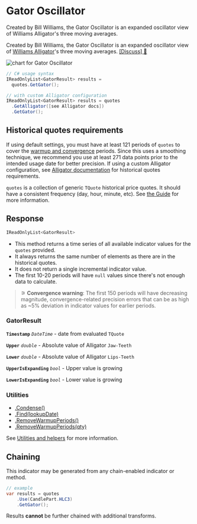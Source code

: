 # Gator Oscillator

 Created by Bill Williams, the Gator Oscillator is an expanded oscillator view of Williams Alligator's three moving averages.



Created by Bill Williams, the Gator Oscillator is an expanded oscillator view of [Williams Alligator](Alligator.md#content)'s three moving averages.
[[Discuss] &#128172;](https://github.com/DaveSkender/Stock.Indicators/discussions/385 "Community discussion about this indicator")

![chart for Gator Oscillator]()

```csharp
// C# usage syntax
IReadOnlyList<GatorResult> results =
  quotes.GetGator();

// with custom Alligator configuration
IReadOnlyList<GatorResult> results = quotes
  .GetAlligator([see Alligator docs])
  .GetGator();
```

## Historical quotes requirements

If using default settings, you must have at least 121 periods of `quotes` to cover the [warmup and convergence](https://github.com/DaveSkender/Stock.Indicators/discussions/688) periods. Since this uses a smoothing technique, we recommend you use at least 271 data points prior to the intended usage date for better precision.  If using a custom Alligator configuration, see [Alligator documentation](./Alligator/#historical-quotes-requirements) for historical quotes requirements.

`quotes` is a collection of generic `TQuote` historical price quotes.  It should have a consistent frequency (day, hour, minute, etc).  See [the Guide](../guide.md#historical-quotes) for more information.

## Response

```csharp
IReadOnlyList<GatorResult>
```

- This method returns a time series of all available indicator values for the `quotes` provided.
- It always returns the same number of elements as there are in the historical quotes.
- It does not return a single incremental indicator value.
- The first 10-20 periods will have `null` values since there's not enough data to calculate.

>&#9886; **Convergence warning**: The first 150 periods will have decreasing magnitude, convergence-related precision errors that can be as high as ~5% deviation in indicator values for earlier periods.

### GatorResult

**`Timestamp`** _`DateTime`_ - date from evaluated `TQuote`

**`Upper`** _`double`_ - Absolute value of Alligator `Jaw-Teeth`

**`Lower`** _`double`_ - Absolute value of Alligator `Lips-Teeth`

**`UpperIsExpanding`** _`bool`_ - Upper value is growing

**`LowerIsExpanding`** _`bool`_ - Lower value is growing

### Utilities

- [.Condense()](../utilities.md#condense)
- [.Find(lookupDate)](../utilities.md#find-indicator-result-by-date)
- [.RemoveWarmupPeriods()](../utilities.md#remove-warmup-periods)
- [.RemoveWarmupPeriods(qty)](../utilities.md#remove-warmup-periods)

See [Utilities and helpers](../utilities.md#utilities-for-indicator-results) for more information.

## Chaining

This indicator may be generated from any chain-enabled indicator or method.

```csharp
// example
var results = quotes
    .Use(CandlePart.HLC3)
    .GetGator();
```

Results **cannot** be further chained with additional transforms.
